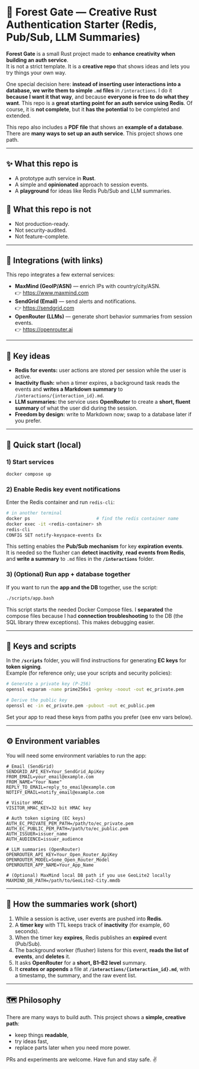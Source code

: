 # 🌲 Forest Gate — Creative Rust Authentication Starter (Redis, Pub/Sub, LLM Summaries)

**Forest Gate** is a small Rust project made to **enhance creativity when building an auth service**.  
It is not a strict template. It is a **creative repo** that shows ideas and lets you try things your own way.

One special decision here: **instead of inserting user interactions into a database, we write them to simple `.md` files** in `/interactions`. I do it **because I want it that way**, and because **everyone is free to do what they want**. This repo is a **great starting point for an auth service using Redis**. Of course, it is **not complete**, but it **has the potential** to be completed and extended.

This repo also includes a **PDF file** that shows an **example of a database**. There are **many ways to set up an auth service**. This project shows one path.

---

## ✨ What this repo is
- A prototype auth service in **Rust**.
- A simple and **opinionated** approach to session events.
- A **playground** for ideas like Redis Pub/Sub and LLM summaries.

## 🧱 What this repo is not
- Not production-ready.
- Not security-audited.
- Not feature-complete.

---

## 🔗 Integrations (with links)
This repo integrates a few external services:

- **MaxMind (GeoIP/ASN)** — enrich IPs with country/city/ASN.  
  👉 https://www.maxmind.com
- **SendGrid (Email)** — send alerts and notifications.  
  👉 https://sendgrid.com
- **OpenRouter (LLMs)** — generate short behavior summaries from session events.  
  👉 https://openrouter.ai

---

## 🔑 Key ideas
- **Redis for events:** user actions are stored per session while the user is active.
- **Inactivity flush:** when a timer expires, a background task reads the events and **writes a Markdown summary** to `/interactions/{interaction_id}.md`.
- **LLM summaries:** the service uses **OpenRouter** to create a **short, fluent summary** of what the user did during the session.
- **Freedom by design:** write to Markdown now; swap to a database later if you prefer.

---

## 🚀 Quick start (local)

### 1) Start services
```bash
docker compose up
```

### 2) Enable Redis key event notifications
Enter the Redis container and run `redis-cli`:
```bash
# in another terminal
docker ps                         # find the redis container name
docker exec -it <redis-container> sh
redis-cli
CONFIG SET notify-keyspace-events Ex
```

This setting enables the **Pub/Sub mechanism** for key **expiration events**.  
It is needed so the flusher can **detect inactivity**, **read events from Redis**, and **write a summary** to `.md` files in the **`/interactions`** folder.

### 3) (Optional) Run app + database together
If you want to run the **app and the DB** together, use the script:
```bash
./scripts/app.bash
```
This script starts the needed Docker Compose files. I **separated** the compose files because I had **connection troubleshooting** to the DB (the SQL library threw exceptions). This makes debugging easier.

---

## 🔐 Keys and scripts

In the **`/scripts`** folder, you will find instructions for generating **EC keys** for **token signing**.  
Example (for reference only; use your scripts and security policies):
```bash
# Generate a private key (P-256)
openssl ecparam -name prime256v1 -genkey -noout -out ec_private.pem

# Derive the public key
openssl ec -in ec_private.pem -pubout -out ec_public.pem
```

Set your app to read these keys from paths you prefer (see env vars below).

---

## ⚙️ Environment variables

You will need some environment variables to run the app:

```
# Email (SendGrid)
SENDGRID_API_KEY=Your_SendGrid_ApiKey
FROM_EMAIL=your_email@example.com
FROM_NAME="Your Name"
REPLY_TO_EMAIL=reply_to_email@example.com
NOTIFY_EMAIL=notify_email@example.com

# Visitor HMAC
VISITOR_HMAC_KEY=32 bit HMAC key

# Auth token signing (EC keys)
AUTH_EC_PRIVATE_PEM_PATH=/path/to/ec_private.pem
AUTH_EC_PUBLIC_PEM_PATH=/path/to/ec_public.pem
AUTH_ISSUER=issuer_name
AUTH_AUDIENCE=issuer_audience

# LLM summaries (OpenRouter)
OPENROUTER_API_KEY=Your_Open_Router_ApiKey
OPENROUTER_MODEL=Some_Open_Router_Model
OPENROUTER_APP_NAME=Your_App_Name

# (Optional) MaxMind local DB path if you use GeoLite2 locally
MAXMIND_DB_PATH=/path/to/GeoLite2-City.mmdb
```

---

## 🧠 How the summaries work (short)

1. While a session is active, user events are pushed into **Redis**.
2. A **timer key** with TTL keeps track of **inactivity** (for example, 60 seconds).
3. When the timer key **expires**, Redis publishes an **expired** event (Pub/Sub).
4. The background worker (flusher) listens for this event, **reads the list of events**, and **deletes** it.
5. It asks **OpenRouter** for a **short, B1–B2 level** summary.
6. It **creates or appends** a file at **`/interactions/{interaction_id}.md`**, with a timestamp, the summary, and the raw event list.

---

## 🗺️ Philosophy

There are many ways to build auth. This project shows a **simple, creative path**:
- keep things **readable**,
- try ideas fast,
- replace parts later when you need more power.

PRs and experiments are welcome. Have fun and stay safe. ✌️
